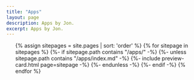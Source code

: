 ```yaml
---
title: "Apps"
layout: page
description: Apps by Jon.
excerpt: Apps by Jon.
---
```


<ul style="list-style-type: none;">
{% assign sitepages = site.pages | sort: 'order' %}
{% for sitepage in sitepages %}
  {%- if sitepage.path contains "/apps/" -%}
    {%- unless sitepage.path contains "/apps/index.md" -%}
      {%- include preview-card.html page=sitepage -%}
    {%- endunless -%}
  {%- endif -%}
{% endfor %}
</ul>